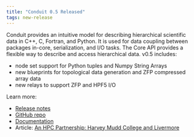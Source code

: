 ```yaml
---
title: "Conduit 0.5 Released"
tags: new-release
---
```


Conduit provides an intuitive model for describing hierarchical scientific data in C++, C, Fortran, and Python. It is used for data coupling between packages in-core, serialization, and I/O tasks. The Core API provides a flexible way to describe and access hierarchical data. v0.5 includes:
- node set support for Python tuples and Numpy String Arrays
- new blueprints for topological data generation and ZFP compressed array data
- new relays to support ZFP and HPF5 I/O

Learn more:
- [Release notes](https://github.com/LLNL/conduit/releases/tag/v0.5.0)
- [GitHub repo](https://github.com/LLNL/conduit)
- [Documentation](https://llnl-conduit.readthedocs.io/en/latest/)
- Article: [An HPC Partnership: Harvey Mudd College and Livermore](https://computing.llnl.gov/newsroom/hpc-partnership-harvey-mudd-college-and-livermore)
